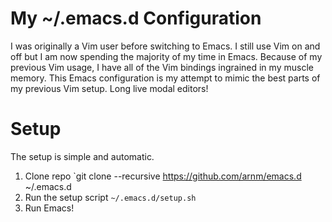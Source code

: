 My ~/.emacs.d Configuration
========================
I was originally a Vim user before switching to Emacs. I still use Vim on and off but I am now spending the majority of my time in Emacs. Because of my previous Vim usage, I have all of the Vim bindings ingrained in my muscle memory. This Emacs configuration is my attempt to mimic the best parts of my previous Vim setup. Long live modal editors!

# Setup

The setup is simple and automatic.

1. Clone repo `git clone --recursive https://github.com/arnm/emacs.d ~/.emacs.d
2. Run the setup script `~/.emacs.d/setup.sh`
3. Run Emacs!
